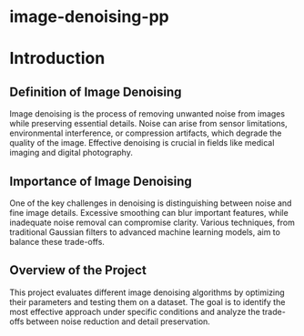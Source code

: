 # image-denoising-pp

# Introduction

## Definition of Image Denoising
Image denoising is the process of removing unwanted noise from images while preserving essential details. Noise can arise from sensor limitations, environmental interference, or compression artifacts, which degrade the quality of the image. Effective denoising is crucial in fields like medical imaging and digital photography.

## Importance of Image Denoising
One of the key challenges in denoising is distinguishing between noise and fine image details. Excessive smoothing can blur important features, while inadequate noise removal can compromise clarity. Various techniques, from traditional Gaussian filters to advanced machine learning models, aim to balance these trade-offs.

## Overview of the Project
This project evaluates different image denoising algorithms by optimizing their parameters and testing them on a dataset. The goal is to identify the most effective approach under specific conditions and analyze the trade-offs between noise reduction and detail preservation.
